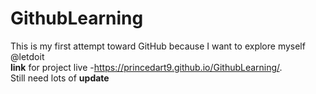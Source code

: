 # GithubLearning
This is my first attempt toward GitHub because I want to explore myself @letdoit <br>
<b>link</b> for project live -https://princedart9.github.io/GithubLearning/.
<br>
Still need lots of <b>update</b>
